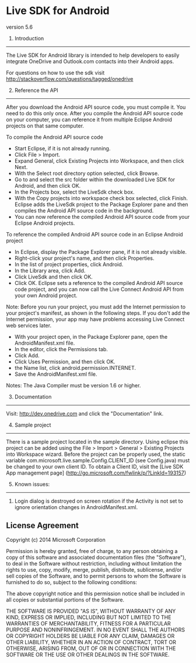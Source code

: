 Live SDK for Android 
====================

version 5.6

1. Introduction
---------------

The Live SDK for Android library is intended to help developers to easily 
integrate OneDrive and Outlook.com contacts into their Android apps.

For questions on how to use the sdk visit http://stackoverflow.com/questions/tagged/onedrive

2. Reference the API
--------------------

After you download the Android API source code, you must compile it. You need
to do this only once. After you compile the Android API source code on your
computer, you can reference it from multiple Eclipse Android projects on that
same computer.

To compile the Android API source code  
* Start Eclipse, if it is not already running.
* Click File > Import.
* Expand General, click Existing Projects into Workspace, and then click Next.
* With the Select root directory option selected, click Browse.
* Go to and select the src folder within the downloaded Live SDK for Android, and then click OK.
* In the Projects box, select the LiveSdk check box.
* With the Copy projects into workspace check box selected, click Finish.
  Eclipse adds the LiveSdk project to the Package Explorer pane and then
  compiles the Android API source code in the background.
* You can now reference the compiled Android API source code from your Eclipse
  Android projects.

  
To reference the compiled Android API source code in an Eclipse Android
project
* In Eclipse, display the Package Explorer pane, if it is not already visible.
* Right-click your project's name, and then click Properties.
* In the list of project properties, click Android.
* In the Library area, click Add.
* Click LiveSdk and then click OK.
* Click OK. Eclipse sets a reference to the compiled Android API source code
  project, and you can now call the Live Connect Android API from your own
  Android project.

Note: Before you run your project, you must add the Internet permission to your
      project's manifest, as shown in the following steps. If you don't add the
      Internet permission, your app may have problems accessing Live Connect
      web services later.
* With your project open, in the Package Explorer pane, open the AndroidManifest.xml file.
* In the editor, click the Permissions tab.
* Click Add.
* Click Uses Permission, and then click OK.
* the Name list, click android.permission.INTERNET.
* Save the AndroidManifest.xml file.

Notes:
The Java Compiler must be version 1.6 or higher.

3. Documentation
----------------

Visit: http://dev.onedrive.com and click the "Documentation" link. 

4. Sample project
-----------------

There is a sample project located in the sample directory. Using eclipse this project can be added
using the File > Import > General > Existing Projects into Workspace wizard. Before the project can be
properly used, the static variable com.microsoft.live.sample.Config.CLIENT_ID (see Config.java) must
be changed to your own client ID. To obtain a Client ID, visit the [Live SDK App management page] (http://go.microsoft.com/fwlink/p/?LinkId=193157)

5. Known issues:
----------------

1) Login dialog is destroyed on screen rotation if the Activity is not set to
   ignore orientation changes in AndroidManifest.xml.


License Agreement
-----------------

Copyright (c) 2014 Microsoft Corporation

Permission is hereby granted, free of charge, to any person obtaining a copy
 of this software and associated documentation files (the "Software"), to deal
 in the Software without restriction, including without limitation the rights
 to use, copy, modify, merge, publish, distribute, sublicense, and/or sell
 copies of the Software, and to permit persons to whom the Software is
 furnished to do so, subject to the following conditions:

The above copyright notice and this permission notice shall be included in
 all copies or substantial portions of the Software.

THE SOFTWARE IS PROVIDED "AS IS", WITHOUT WARRANTY OF ANY KIND, EXPRESS OR
 IMPLIED, INCLUDING BUT NOT LIMITED TO THE WARRANTIES OF MERCHANTABILITY,
 FITNESS FOR A PARTICULAR PURPOSE AND NONINFRINGEMENT. IN NO EVENT SHALL THE
 AUTHORS OR COPYRIGHT HOLDERS BE LIABLE FOR ANY CLAIM, DAMAGES OR OTHER
 LIABILITY, WHETHER IN AN ACTION OF CONTRACT, TORT OR OTHERWISE, ARISING FROM,
 OUT OF OR IN CONNECTION WITH THE SOFTWARE OR THE USE OR OTHER DEALINGS IN
 THE SOFTWARE.
